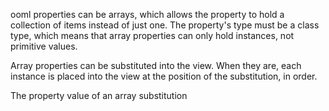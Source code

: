 ooml properties can be arrays, which allows the property to hold a collection of items instead of just one. The property's type must be a class type, which means that array properties can only hold instances, not primitive values.

Array properties can be substituted into the view. When they are, each instance is placed into the view at the position of the substitution, in order.

The property value of an array substitution

